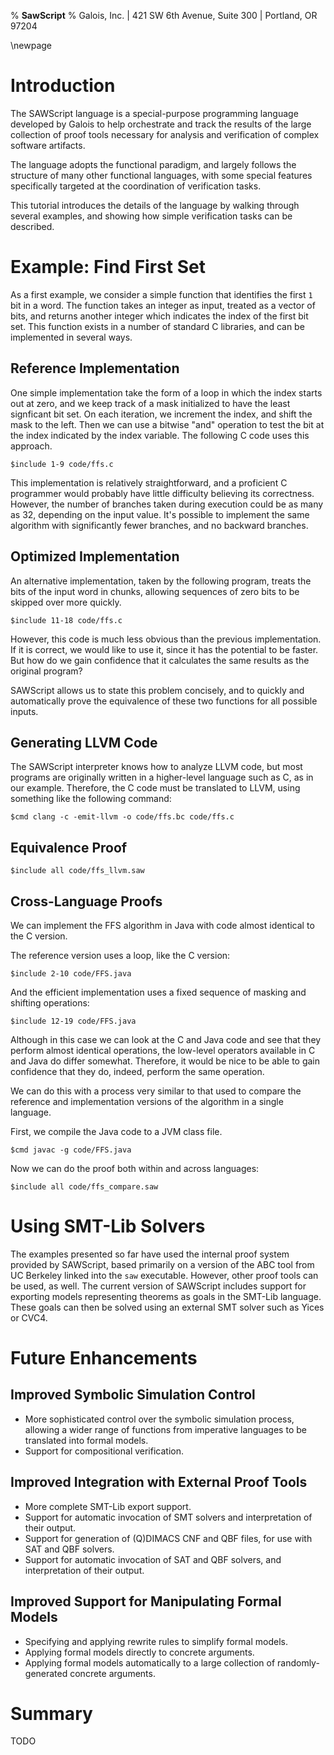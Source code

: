 % **SawScript**
% Galois, Inc. | 421 SW 6th Avenue, Suite 300 | Portland, OR 97204

\newpage

Introduction
============

The SAWScript language is a special-purpose programming language
developed by Galois to help orchestrate and track the results of the
large collection of proof tools necessary for analysis and
verification of complex software artifacts.

The language adopts the functional paradigm, and largely follows the
structure of many other functional languages, with some special
features specifically targeted at the coordination of verification
tasks.

This tutorial introduces the details of the language by walking
through several examples, and showing how simple verification tasks
can be described.

Example: Find First Set
=======================

As a first example, we consider a simple function that identifies the
first ``1`` bit in a word. The function takes an integer as input,
treated as a vector of bits, and returns another integer which
indicates the index of the first bit set. This function exists in a
number of standard C libraries, and can be implemented in several
ways.

Reference Implementation
-------------------------

One simple implementation take the form of a loop in which the index
starts out at zero, and we keep track of a mask initialized to have
the least signficant bit set. On each iteration, we increment the
index, and shift the mask to the left. Then we can use a bitwise "and"
operation to test the bit at the index indicated by the index
variable. The following C code uses this approach.

``` {.c}
$include 1-9 code/ffs.c
```

This implementation is relatively straightforward, and a proficient C
programmer would probably have little difficulty believing its
correctness. However, the number of branches taken during execution
could be as many as 32, depending on the input value. It's possible to
implement the same algorithm with significantly fewer branches, and no
backward branches.

Optimized Implementation
------------------------

An alternative implementation, taken by the following program, treats
the bits of the input word in chunks, allowing sequences of zero bits
to be skipped over more quickly.

``` {.c}
$include 11-18 code/ffs.c
```

However, this code is much less obvious than the previous
implementation. If it is correct, we would like to use it, since it
has the potential to be faster. But how do we gain confidence that it
calculates the same results as the original program?

SAWScript allows us to state this problem concisely, and to quickly
and automatically prove the equivalence of these two functions for all
possible inputs.

Generating LLVM Code
--------------------

The SAWScript interpreter knows how to analyze LLVM code, but most
programs are originally written in a higher-level language such as C,
as in our example. Therefore, the C code must be translated to LLVM,
using something like the following command:

```
$cmd clang -c -emit-llvm -o code/ffs.bc code/ffs.c
```

Equivalence Proof
-----------------

```
$include all code/ffs_llvm.saw
```

Cross-Language Proofs
---------------------

We can implement the FFS algorithm in Java with code almost identical
to the C version.

The reference version uses a loop, like the C version:

``` {.java}
$include 2-10 code/FFS.java
```

And the efficient implementation uses a fixed sequence of masking and
shifting operations:

``` {.java}
$include 12-19 code/FFS.java
```

Although in this case we can look at the C and Java code and see that
they perform almost identical operations, the low-level operators
available in C and Java do differ somewhat. Therefore, it would be
nice to be able to gain confidence that they do, indeed, perform the
same operation.

We can do this with a process very similar to that used to compare the
reference and implementation versions of the algorithm in a single
language.

First, we compile the Java code to a JVM class file.

```
$cmd javac -g code/FFS.java
```

Now we can do the proof both within and across languages:

```
$include all code/ffs_compare.saw
```

Using SMT-Lib Solvers
=====================

The examples presented so far have used the internal proof system
provided by SAWScript, based primarily on a version of the ABC tool
from UC Berkeley linked into the `saw` executable. However, other
proof tools can be used, as well. The current version of SAWScript
includes support for exporting models representing theorems as goals
in the SMT-Lib language. These goals can then be solved using an
external SMT solver such as Yices or CVC4.

Future Enhancements
===================

Improved Symbolic Simulation Control
------------------------------------

  * More sophisticated control over the symbolic simulation process,
    allowing a wider range of functions from imperative languages to
    be translated into formal models.
  * Support for compositional verification.

Improved Integration with External Proof Tools
----------------------------------------------

  * More complete SMT-Lib export support.
  * Support for automatic invocation of SMT solvers and interpretation
    of their output.
  * Support for generation of (Q)DIMACS CNF and QBF files, for use
    with SAT and QBF solvers.
  * Support for automatic invocation of SAT and QBF solvers, and
    interpretation of their output.

Improved Support for Manipulating Formal Models
-----------------------------------------------

  * Specifying and applying rewrite rules to simplify formal models.
  * Applying formal models directly to concrete arguments.
  * Applying formal models automatically to a large collection of
    randomly-generated concrete arguments.

Summary
=======

TODO
